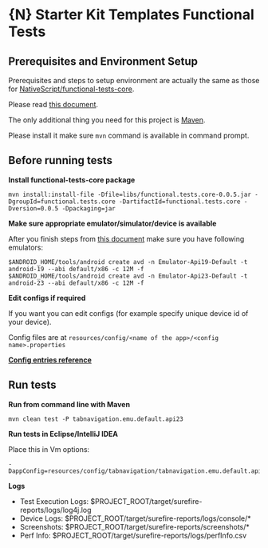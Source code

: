 # {N} Starter Kit Templates Functional Tests

## Prerequisites and Environment Setup

Prerequisites and steps to setup environment are actually the same as those for [NativeScript/functional-tests-core](https://github.com/NativeScript/functional-tests-core).

Please read [this document](https://github.com/NativeScript/functional-tests-core/blob/master/docs/setup.md).

The only additional thing you need for this project is [Maven](https://maven.apache.org/install.html).

Please install it make sure `mvn` command is available in command prompt.

## Before running tests

**Install functional-tests-core package**
```
mvn install:install-file -Dfile=libs/functional.tests.core-0.0.5.jar -DgroupId=functional.tests.core -DartifactId=functional.tests.core -Dversion=0.0.5 -Dpackaging=jar
```

**Make sure appropriate emulator/simulator/device is available**

After you finish steps from [this document](https://github.com/NativeScript/functional-tests-core/blob/master/docs/setup.md) make sure you have following emulators:
```
$ANDROID_HOME/tools/android create avd -n Emulator-Api19-Default -t android-19 --abi default/x86 -c 12M -f
$ANDROID_HOME/tools/android create avd -n Emulator-Api23-Default -t android-23 --abi default/x86 -c 12M -f
```

**Edit configs if required**

If you want you can edit configs (for example specify unique device id of your device).

Config files are at `resources/config/<name of the app>/<config name>.properties`

**[Config entries reference](https://github.com/NativeScript/functional-tests-core/blob/master/docs/settings.md)**


## Run tests

**Run from command line with Maven**

```
mvn clean test -P tabnavigation.emu.default.api23
```

**Run tests in Eclipse/IntelliJ IDEA**

Place this in Vm options: 
```
-DappConfig=resources/config/tabnavigation/tabnavigation.emu.default.api23.properties
```

**Logs**
- Test Execution Logs: $PROJECT_ROOT/target/surefire-reports/logs/log4j.log
- Device Logs: $PROJECT_ROOT/target/surefire-reports/logs/console/*
- Screenshots: $PROJECT_ROOT/target/surefire-reports/screenshots/*
- Perf Info: $PROJECT_ROOT/target/surefire-reports/logs/perfInfo.csv